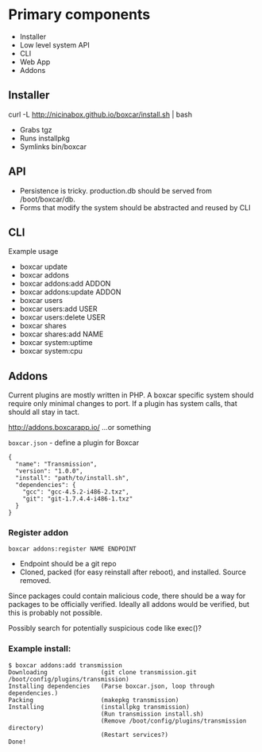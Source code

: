 # Primary components

* Installer
* Low level system API
* CLI
* Web App
* Addons

## Installer

curl -L http://nicinabox.github.io/boxcar/install.sh | bash

* Grabs tgz
* Runs installpkg
* Symlinks bin/boxcar

## API

* Persistence is tricky. production.db should be served from /boot/boxcar/db.
* Forms that modify the system should be abstracted and reused by CLI

## CLI

Example usage

* boxcar update
* boxcar addons
* boxcar addons:add ADDON
* boxcar addons:update ADDON
* boxcar users
* boxcar users:add USER
* boxcar users:delete USER
* boxcar shares
* boxcar shares:add NAME
* boxcar system:uptime
* boxcar system:cpu

## Addons

Current plugins are mostly written in PHP. A boxcar specific system should require only minimal changes to port. If a plugin has system calls, that should all stay in tact.

http://addons.boxcarapp.io/ ...or something

`boxcar.json` - define a plugin for Boxcar

    {
      "name": "Transmission",
      "version": "1.0.0",
      "install": "path/to/install.sh",
      "dependencies": {
        "gcc": "gcc-4.5.2-i486-2.txz",
        "git": "git-1.7.4.4-i486-1.txz"
      }
    }

### Register addon

    boxcar addons:register NAME ENDPOINT

* Endpoint should be a git repo
* Cloned, packed (for easy reinstall after reboot), and installed. Source removed.

Since packages could contain malicious code, there should be a way for packages to be officially verified. Ideally all addons would be verified, but this is probably not possible.

Possibly search for potentially suspicious code like exec()?

### Example install:

    $ boxcar addons:add transmission
    Downloading               (git clone transmission.git /boot/config/plugins/transmission)
    Installing dependencies   (Parse boxcar.json, loop through dependencies.)
    Packing                   (makepkg transmission)
    Installing                (installpkg transmission)
                              (Run transmission install.sh)
                              (Remove /boot/config/plugins/transmission directory)
                              (Restart services?)
    Done!
